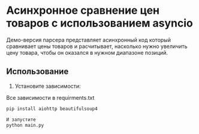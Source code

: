 # Асинхронное сравнение цен товаров с использованием asyncio
 
Демо-версия парсера представляет асинхронный код который сравнивает цены товаров и расчитывает, насколько нужно увеличить цену товара, чтобы он оказался в нужном диапазоне позиций.

## Использование

1. Установите зависимости:

Все зависимости в requirments.txt
```bash
pip install aiohttp beautifulsoup4

И запустите 
python main.py
